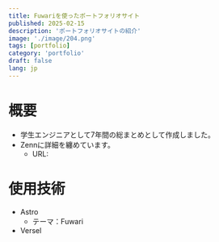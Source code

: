```yaml
---
title: Fuwariを使ったポートフォリオサイト
published: 2025-02-15
description: 'ポートフォリオサイトの紹介'
image: './image/204.png'
tags: [portfolio]
category: 'portfolio'
draft: false 
lang: jp
---
```

# 概要
- 学生エンジニアとして7年間の総まとめとして作成しました。
- Zennに詳細を纏めています。 
  - URL:


# 使用技術
- Astro
  - テーマ：Fuwari
- Versel


